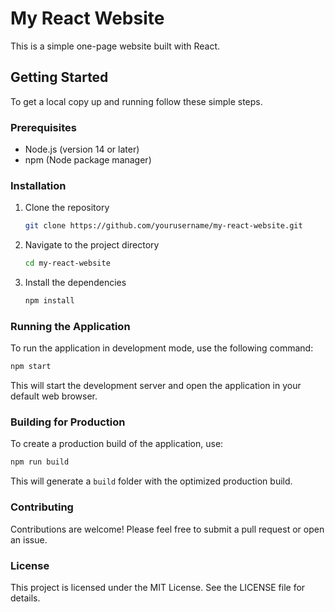 # My React Website

This is a simple one-page website built with React.

## Getting Started

To get a local copy up and running follow these simple steps.

### Prerequisites

- Node.js (version 14 or later)
- npm (Node package manager)

### Installation

1. Clone the repository
   ```bash
   git clone https://github.com/yourusername/my-react-website.git
   ```
2. Navigate to the project directory
   ```bash
   cd my-react-website
   ```
3. Install the dependencies
   ```bash
   npm install
   ```

### Running the Application

To run the application in development mode, use the following command:

```bash
npm start
```

This will start the development server and open the application in your default web browser.

### Building for Production

To create a production build of the application, use:

```bash
npm run build
```

This will generate a `build` folder with the optimized production build.

### Contributing

Contributions are welcome! Please feel free to submit a pull request or open an issue.

### License

This project is licensed under the MIT License. See the LICENSE file for details.